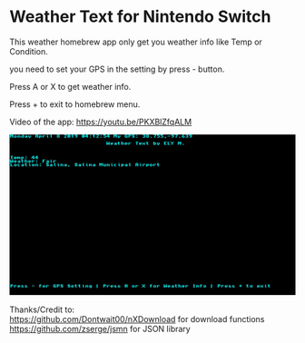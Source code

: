 # Weather Text for Nintendo Switch



This weather homebrew app only get you weather info like Temp or Condition.  

you need to set your GPS in the setting by press - button.

Press A or X to get weather info.  

Press + to exit to homebrew menu.   

Video of the app:
https://youtu.be/PKXBlZfqALM



![Screenshot](screenshot.jpg)


Thanks/Credit to:  
https://github.com/Dontwait00/nXDownload for download functions     
https://github.com/zserge/jsmn for JSON library